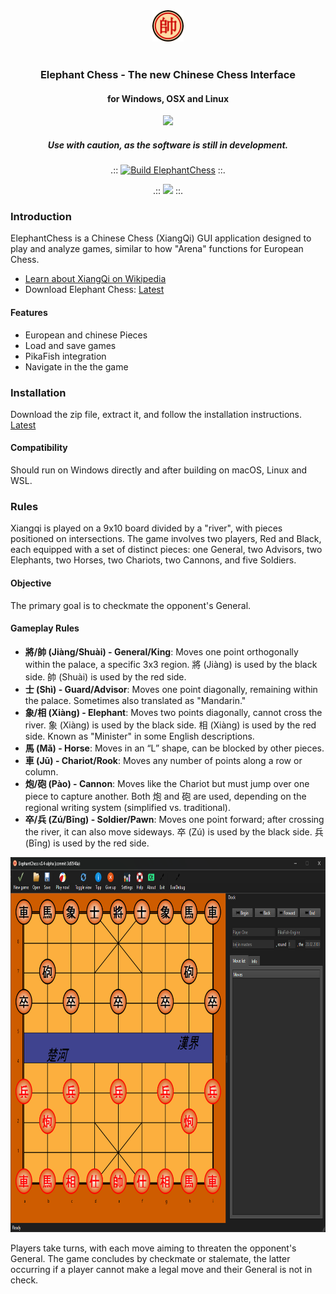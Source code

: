 <div align="center"> 
 
<img src="sources/res/generalRed.png" width="50" height="50" alt="">
<br>
<br> 

<!-- {% comment %} -->

### Elephant Chess - The new Chinese Chess Interface
#### for Windows, OSX and Linux

![](https://img.shields.io/badge/BETA%20VERSION!-8A2BE2)

##### Use with caution, as the software is still in development.

.::
[![Build ElephantChess](https://github.com/global667/ElephantChess/actions/workflows/build.yml/badge.svg)](https://github.com/global667/ElephantChess/actions/workflows/build.yml)
::.

.::
![](https://badgen.net/static/license/GNU%20GPL%203.0/)
::.

<!-- {% endcomment %} -->

</div>
<!--
### Table of Contents
- [Introduction](#introduction)
- [Installation](#installation)
- [Rules](#rules)
-->

### Introduction
ElephantChess is a Chinese Chess (XiangQi) GUI application designed to play and analyze games, similar to how "Arena" functions for European Chess. 

- [Learn about XiangQi on Wikipedia](https://en.wikipedia.org/wiki/Xiangqi)
- Download Elephant Chess: [Latest](https://github.com/global667/ElephantChess/releases/latest)

#### Features
- European and chinese Pieces
- Load and save games
- PikaFish integration
- Navigate in the the game

### Installation
Download the zip file, extract it, and follow the installation instructions. [Latest](https://github.com/global667/ElephantChess/releases/latest)

<!-- After that download PikaFish - the engine -  and extract it to the same folder as ElephantChess. [PikaFish](https://github.com/global667/Pikafish/releases/tag/latest) -->

#### Compatibility
Should run on Windows directly and after building on macOS, Linux and WSL.

### Rules
Xiangqi is played on a 9x10 board divided by a "river", with pieces positioned on intersections. The game involves two players, Red and Black, each equipped with a set of distinct pieces: one General, two Advisors, two Elephants, two Horses, two Chariots, two Cannons, and five Soldiers.

#### Objective
The primary goal is to checkmate the opponent's General.

#### Gameplay Rules
- **將/帥 (Jiàng/Shuài) - General/King**: Moves one point orthogonally within the palace, a specific 3x3 region. 將 (Jiàng) is used by the black side. 帥 (Shuài) is used by the red side.
- **士 (Shì) - Guard/Advisor**: Moves one point diagonally, remaining within the palace. Sometimes also translated as "Mandarin."
- **象/相 (Xiàng) - Elephant**: Moves two points diagonally, cannot cross the river. 象 (Xiàng) is used by the black side. 相 (Xiàng) is used by the red side. Known as "Minister" in some English descriptions.
- **馬 (Mǎ) - Horse**: Moves in an “L” shape, can be blocked by other pieces.
- **車 (Jū) - Chariot/Rook**: Moves any number of points along a row or column.
- **炮/砲 (Pào) - Cannon**: Moves like the Chariot but must jump over one piece to capture another. Both 炮 and 砲 are used, depending on the regional writing system (simplified vs. traditional).
- **卒/兵 (Zú/Bīng) - Soldier/Pawn**: Moves one point forward; after crossing the river, it can also move sideways. 卒 (Zú) is used by the black side. 兵 (Bīng) is used by the red side.

<div align="center">
<img src="Screenshot.png" width="800" height="600">
</div>

Players take turns, with each move aiming to threaten the opponent's General. The game concludes by checkmate or stalemate, the latter occurring if a player cannot make a legal move and their General is not in check.

<!-- (TBD - Include information on how to use ElephantChess, covering any initial setup steps, basic commands, and options for gameplay.) -->

